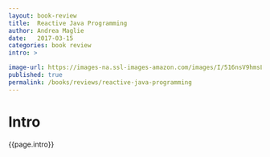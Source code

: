 ```yaml
---
layout: book-review
title:  Reactive Java Programming
author: Andrea Maglie
date:   2017-03-15
categories: book review
intro: >

image-url: https://images-na.ssl-images-amazon.com/images/I/516nsV9hmsL._SX327_BO1,204,203,200_.jpg
published: true
permalink: /books/reviews/reactive-java-programming
---
```

# Intro

{{page.intro}}
